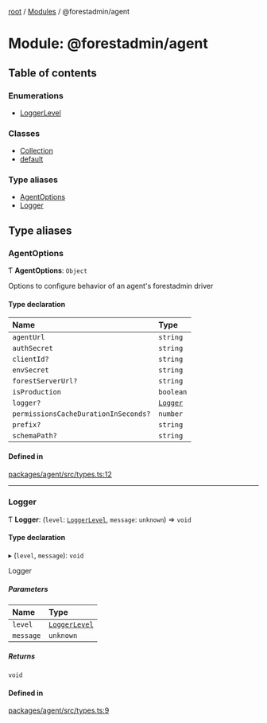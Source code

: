 [root](../README.md) / [Modules](../modules.md) / @forestadmin/agent

# Module: @forestadmin/agent

## Table of contents

### Enumerations

- [LoggerLevel](../enums/forestadmin_agent.LoggerLevel.md)

### Classes

- [Collection](../classes/forestadmin_agent.Collection.md)
- [default](../classes/forestadmin_agent.default.md)

### Type aliases

- [AgentOptions](forestadmin_agent.md#agentoptions)
- [Logger](forestadmin_agent.md#logger)

## Type aliases

### AgentOptions

Ƭ **AgentOptions**: `Object`

Options to configure behavior of an agent's forestadmin driver

#### Type declaration

| Name | Type |
| :------ | :------ |
| `agentUrl` | `string` |
| `authSecret` | `string` |
| `clientId?` | `string` |
| `envSecret` | `string` |
| `forestServerUrl?` | `string` |
| `isProduction` | `boolean` |
| `logger?` | [`Logger`](forestadmin_agent.md#logger) |
| `permissionsCacheDurationInSeconds?` | `number` |
| `prefix?` | `string` |
| `schemaPath?` | `string` |

#### Defined in

[packages/agent/src/types.ts:12](https://github.com/ForestAdmin/agent-nodejs/blob/fba2435/packages/agent/src/types.ts#L12)

___

### Logger

Ƭ **Logger**: (`level`: [`LoggerLevel`](../enums/forestadmin_agent.LoggerLevel.md), `message`: `unknown`) => `void`

#### Type declaration

▸ (`level`, `message`): `void`

Logger

##### Parameters

| Name | Type |
| :------ | :------ |
| `level` | [`LoggerLevel`](../enums/forestadmin_agent.LoggerLevel.md) |
| `message` | `unknown` |

##### Returns

`void`

#### Defined in

[packages/agent/src/types.ts:9](https://github.com/ForestAdmin/agent-nodejs/blob/fba2435/packages/agent/src/types.ts#L9)
